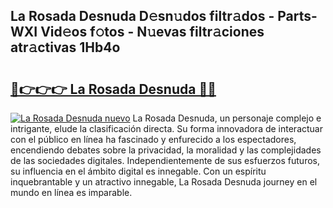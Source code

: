 ## La Rosada Desnuda D𝚎sn𝚞dos filtr𝚊dos - Parts-WXI Vid𝚎os f𝚘tos - N𝚞evas filtr𝚊ciones atr𝚊ctivas 1Hb4o

# <h2><a href="http://mb5ztu.tromn.icu/?c=La+Rosada+Desnuda">🔗👉👉👉 La Rosada Desnuda 🔗🔗</a></h2>

[![La Rosada Desnuda nuevo](https://i.imgur.com/pEAQMta.gif)](http://mb5ztu.tromn.icu/?c=La+Rosada+Desnuda)
La Rosada Desnuda, un personaje complejo e intrigante, elude la clasificación directa. Su forma innovadora de interactuar con el público en línea ha fascinado y enfurecido a los espectadores, encendiendo debates sobre la privacidad, la moralidad y las complejidades de las sociedades digitales. Independientemente de sus esfuerzos futuros, su influencia en el ámbito digital es innegable. Con un espíritu inquebrantable y un atractivo innegable, La Rosada Desnuda journey en el mundo en línea es imparable.
